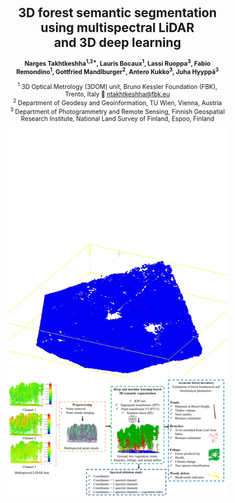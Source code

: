 <div align="center">

# 3D forest semantic segmentation using multispectral LiDAR  <br> and 3D deep learning

**Narges Takhtkeshha<sup>1,2&#42;</sup>, Lauris Bocaux<sup>1</sup>, Lassi Ruoppa<sup>3</sup>, Fabio Remondino<sup>1</sup>, Gottfried Mandlburger<sup>2</sup>, Antero Kukko<sup>3</sup>, Juha Hyyppä<sup>3</sup>**



<sup>1</sup> 3D Optical Metrology (3DOM) unit, Bruno Kessler Foundation (FBK), Trento, Italy 📧 ntakhtkeshha@fbk.eu  
<sup>2</sup> Department of Geodesy and Geoinformation, TU Wien, Vienna, Austria  
<sup>3</sup> Department of Photogrammetry and Remote Sensing, Finnish Geospatial Research Institute, National Land Survey of Finland, Espoo, Finland  


![Demo GIF](assets/demo.gif)
![Main Image](assets/methodology.png)

</div>
